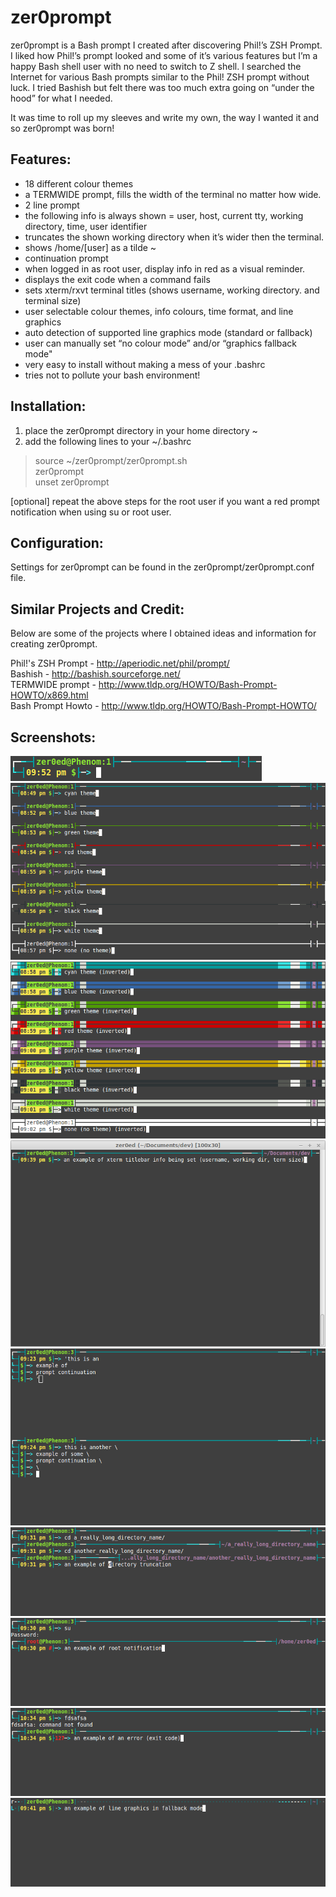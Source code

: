 zer0prompt
==========

zer0prompt is a Bash prompt I created after discovering Phil!’s ZSH Prompt. I liked how Phil!’s prompt looked and some of it’s various features but I’m a happy Bash shell user with no need to switch to Z shell. I searched the Internet for various Bash prompts similar to the Phil! ZSH prompt without luck. I tried Bashish but felt there was too much extra going on “under the hood” for what I needed.

It was time to roll up my sleeves and write my own, the way I wanted it and so zer0prompt was born!


Features:
---------

* 18 different colour themes
* a TERMWIDE prompt, fills the width of the terminal no matter how wide.
* 2 line prompt
* the following info is always shown = user, host, current tty, working directory, time, user identifier
* truncates the shown working directory when it’s wider then the terminal.
* shows /home/[user] as a tilde ~
* continuation prompt
* when logged in as root user, display info in red as a visual reminder.
* displays the exit code when a command fails
* sets xterm/rxvt terminal titles (shows username, working directory. and terminal size)
* user selectable colour themes, info colours, time format, and line graphics
* auto detection of supported line graphics mode (standard or fallback)
* user can manually set “no colour mode” and/or “graphics fallback mode"
* very easy to install without making a mess of your .bashrc
* tries not to pollute your bash environment!


Installation:
-------------

1. place the zer0prompt directory in your home directory ~
2. add the following lines to your ~/.bashrc

>  source ~/zer0prompt/zer0prompt.sh  
>  zer0prompt  
>  unset zer0prompt  

[optional] repeat the above steps for the root user if you want a red prompt notification when using su or root user.


Configuration:
--------------

Settings for zer0prompt can be found in the zer0prompt/zer0prompt.conf file.


Similar Projects and Credit:
----------------------------

Below are some of the projects where I obtained ideas and information for creating zer0prompt.

Phil!'s ZSH Prompt - http://aperiodic.net/phil/prompt/  
Bashish - http://bashish.sourceforge.net/  
TERMWIDE prompt - http://www.tldp.org/HOWTO/Bash-Prompt-HOWTO/x869.html  
Bash Prompt Howto - http://www.tldp.org/HOWTO/Bash-Prompt-HOWTO/  


Screenshots:
------------

![screenshot](.screenshots/prompt.png?raw=true "prompt")
![screenshot](.screenshots/colour_themes.png?raw=true "colour themes")
![screenshot](.screenshots/colour_themes_inverted.png?raw=true "colour themes inverted")
![screenshot](.screenshots/xterm_titlebar.png?raw=true "xterm titlebar")
![screenshot](.screenshots/prompt_continuation.png?raw=true "prompt continuation")
![screenshot](.screenshots/directory_truncation.png?raw=true "directory truncation")
![screenshot](.screenshots/root_notification.png?raw=true "root notification")
![screenshot](.screenshots/error_exit_code.png?raw=true "error exit code")
![screenshot](.screenshots/graphics_fallback_mode.png?raw=true "graphics fallback mode")
